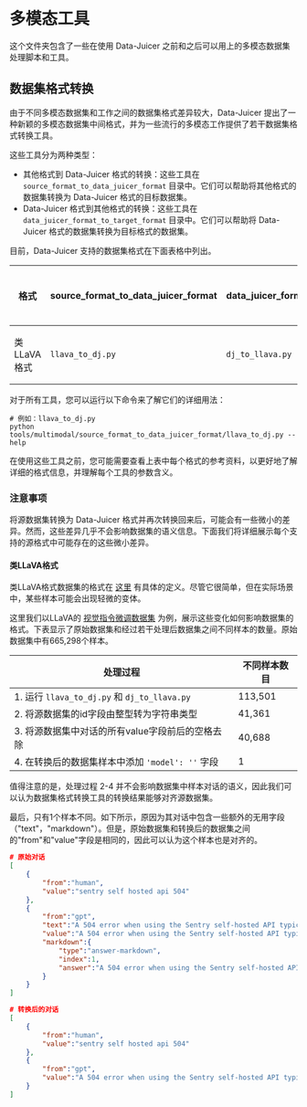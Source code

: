 # 多模态工具

这个文件夹包含了一些在使用 Data-Juicer 之前和之后可以用上的多模态数据集处理脚本和工具。

## 数据集格式转换

由于不同多模态数据集和工作之间的数据集格式差异较大，Data-Juicer 提出了一种新颖的多模态数据集中间格式，并为一些流行的多模态工作提供了若干数据集格式转换工具。

这些工具分为两种类型：
- 其他格式到 Data-Juicer 格式的转换：这些工具在 `source_format_to_data_juicer_format` 目录中。它们可以帮助将其他格式的数据集转换为 Data-Juicer 格式的目标数据集。
- Data-Juicer 格式到其他格式的转换：这些工具在 `data_juicer_format_to_target_format` 目录中。它们可以帮助将 Data-Juicer 格式的数据集转换为目标格式的数据集。

目前，Data-Juicer 支持的数据集格式在下面表格中列出。

| 格式        | source_format_to_data_juicer_format | data_juicer_format_to_target_format | 格式参考                                                                                               |
|-----------|-------------------------------------|-------------------------------------|----------------------------------------------------------------------------------------------------|
| 类LLaVA格式  | `llava_to_dj.py`                    | `dj_to_llava.py`                    | [格式描述](https://github.com/haotian-liu/LLaVA/blob/main/docs/Finetune_Custom_Data.md#dataset-format) |

对于所有工具，您可以运行以下命令来了解它们的详细用法：

```shell
# 例如：llava_to_dj.py
python tools/multimodal/source_format_to_data_juicer_format/llava_to_dj.py --help
```
在使用这些工具之前，您可能需要查看上表中每个格式的参考资料，以更好地了解详细的格式信息，并理解每个工具的参数含义。

### 注意事项
将源数据集转换为 Data-Juicer 格式并再次转换回来后，可能会有一些微小的差异。然而，这些差异几乎不会影响数据集的语义信息。下面我们将详细展示每个支持的源格式中可能存在的这些微小差异。

#### 类LLaVA格式
类LLaVA格式数据集的格式在 [这里](https://github.com/haotian-liu/LLaVA/blob/main/docs/Finetune_Custom_Data.md#dataset-format) 有具体的定义。尽管它很简单，但在实际场景中，某些样本可能会出现轻微的变体。

这里我们以LLaVA的 [视觉指令微调数据集](https://huggingface.co/datasets/liuhaotian/LLaVA-Instruct-150K/blob/main/llava_v1_5_mix665k.json) 为例，展示这些变化如何影响数据集的格式。下表显示了原始数据集和经过若干处理后数据集之间不同样本的数量。原始数据集中有665,298个样本。

| 处理过程                                      | 不同样本数目  |
|-------------------------------------------|---------|
| 1. 运行 `llava_to_dj.py` 和 `dj_to_llava.py` | 113,501 |
| 2. 将源数据集的id字段由整型转为字符串类型                   | 41,361  |
| 3. 将源数据集中对话的所有value字段前后的空格去除              | 40,688  |
| 4. 在转换后的数据集样本中添加 `'model': ''` 字段         | 1       |

值得注意的是，处理过程 2-4 并不会影响数据集中样本对话的语义，因此我们可以认为数据集格式转换工具的转换结果能够对齐源数据集。

最后，只有1个样本不同。如下所示，原因为其对话中包含一些额外的无用字段（"text"，"markdown"）。但是，原始数据集和转换后的数据集之间的"from"和"value"字段是相同的，因此可以认为这个样本也是对齐的。

```json
# 原始对话
[
    {
        "from":"human",
        "value":"sentry self hosted api 504"
    },
    {
        "from":"gpt",
        "text":"A 504 error when using the Sentry self-hosted API typically indicates that the API request timed out. This means that the server hosting the API did not receive a response from the client within the expected time frame.\n\nHere are a few possible reasons for a 504 error when using the Sentry self-hosted API:\n\nSlow network connection: The API request may be taking longer than expected due to a slow network connection. Check your network connection and try again.\n\nServer overload: The server hosting the API may be overloaded with requests. Try again later when the server load has decreased.\n\nLarge dataset: If you are trying to retrieve a large amount of data, the API request may take longer than expected. Try breaking up the request into smaller chunks or optimizing the query to retrieve only the necessary data.\n\nAPI endpoint issues: There may be issues with the specific API endpoint you are using. Try using a different endpoint or contact the Sentry support team for assistance.\n\nTo resolve a 504 error when using the Sentry self-hosted API, try the following:\n\nCheck your network connection and ensure that it is stable.\n\nVerify that the server hosting the API is not overloaded with requests.\n\nOptimize the query to retrieve only the necessary data.\n\nTry using a different API endpoint.\n\nIf the issue persists, contact the Sentry support team for assistance.",
        "value":"A 504 error when using the Sentry self-hosted API typically indicates that the API request timed out. This means that the server hosting the API did not receive a response from the client within the expected time frame.\n\nHere are a few possible reasons for a 504 error when using the Sentry self-hosted API:\n\n1. Slow network connection: The API request may be taking longer than expected due to a slow network connection. Check your network connection and try again.\n2. Server overload: The server hosting the API may be overloaded with requests. Try again later when the server load has decreased.\n3. Large dataset: If you are trying to retrieve a large amount of data, the API request may take longer than expected. Try breaking up the request into smaller chunks or optimizing the query to retrieve only the necessary data.\n4. API endpoint issues: There may be issues with the specific API endpoint you are using. Try using a different endpoint or contact the Sentry support team for assistance.\n\nTo resolve a 504 error when using the Sentry self-hosted API, try the following:\n\n1. Check your network connection and ensure that it is stable.\n2. Verify that the server hosting the API is not overloaded with requests.\n3. Optimize the query to retrieve only the necessary data.\n4. Try using a different API endpoint.\n\nIf the issue persists, contact the Sentry support team for assistance.",
        "markdown":{
            "type":"answer-markdown",
            "index":1,
            "answer":"A 504 error when using the Sentry self-hosted API typically indicates that the API request timed out. This means that the server hosting the API did not receive a response from the client within the expected time frame.\n\nHere are a few possible reasons for a 504 error when using the Sentry self-hosted API:\n\n1. Slow network connection: The API request may be taking longer than expected due to a slow network connection. Check your network connection and try again.\n\n2. Server overload: The server hosting the API may be overloaded with requests. Try again later when the server load has decreased.\n\n3. Large dataset: If you are trying to retrieve a large amount of data, the API request may take longer than expected. Try breaking up the request into smaller chunks or optimizing the query to retrieve only the necessary data.\n\n4. API endpoint issues: There may be issues with the specific API endpoint you are using. Try using a different endpoint or contact the Sentry support team for assistance.\n\nTo resolve a 504 error when using the Sentry self-hosted API, try the following:\n\n1. Check your network connection and ensure that it is stable.\n\n2. Verify that the server hosting the API is not overloaded with requests.\n\n3. Optimize the query to retrieve only the necessary data.\n\n4. Try using a different API endpoint.\n\nIf the issue persists, contact the Sentry support team for assistance."
        }
    }
]

# 转换后的对话
[
    {
        "from":"human",
        "value":"sentry self hosted api 504"
    },
    {
        "from":"gpt",
        "value":"A 504 error when using the Sentry self-hosted API typically indicates that the API request timed out. This means that the server hosting the API did not receive a response from the client within the expected time frame.\n\nHere are a few possible reasons for a 504 error when using the Sentry self-hosted API:\n\n1. Slow network connection: The API request may be taking longer than expected due to a slow network connection. Check your network connection and try again.\n2. Server overload: The server hosting the API may be overloaded with requests. Try again later when the server load has decreased.\n3. Large dataset: If you are trying to retrieve a large amount of data, the API request may take longer than expected. Try breaking up the request into smaller chunks or optimizing the query to retrieve only the necessary data.\n4. API endpoint issues: There may be issues with the specific API endpoint you are using. Try using a different endpoint or contact the Sentry support team for assistance.\n\nTo resolve a 504 error when using the Sentry self-hosted API, try the following:\n\n1. Check your network connection and ensure that it is stable.\n2. Verify that the server hosting the API is not overloaded with requests.\n3. Optimize the query to retrieve only the necessary data.\n4. Try using a different API endpoint.\n\nIf the issue persists, contact the Sentry support team for assistance."
    }
]
```
